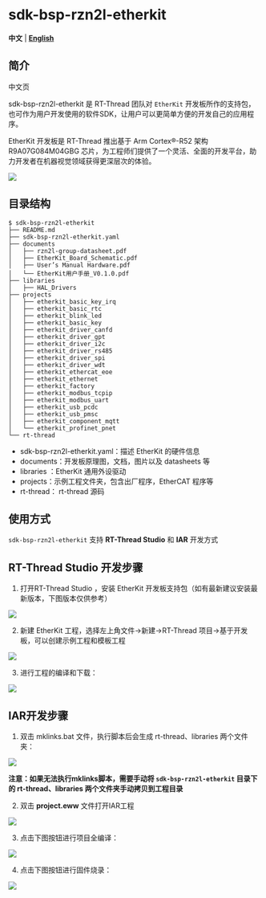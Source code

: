 # sdk-bsp-rzn2l-etherkit

**中文** | [**English**](./README.md)

## 简介

中文页

sdk-bsp-rzn2l-etherkit 是 RT-Thread 团队对 `EtherKit`  开发板所作的支持包，也可作为用户开发使用的软件SDK，让用户可以更简单方便的开发自己的应用程序。

EtherKit  开发板是 RT-Thread 推出基于 Arm Cortex®-R52 架构 R9A07G084M04GBG 芯片，为工程师们提供了一个灵活、全面的开发平台，助力开发者在机器视觉领域获得更深层次的体验。

![](docs/figures/big.png)

## 目录结构

```
$ sdk-bsp-rzn2l-etherkit
├── README.md
├── sdk-bsp-rzn2l-etherkit.yaml
├── documents
│   ├── rzn2l-group-datasheet.pdf
│   ├── EtherKit_Board_Schematic.pdf
│   ├── User’s Manual Hardware.pdf
│   └── EtherKit用户手册_V0.1.0.pdf
├── libraries
│   ├── HAL_Drivers
├── projects
│   ├── etherkit_basic_key_irq
│   ├── etherkit_basic_rtc
│   ├── etherkit_blink_led
│   ├── etherkit_basic_key
│   ├── etherkit_driver_canfd
│   ├── etherkit_driver_gpt
│   ├── etherkit_driver_i2c
│   ├── etherkit_driver_rs485
│   ├── etherkit_driver_spi
│   ├── etherkit_driver_wdt
│   ├── etherkit_ethercat_eoe
│   ├── etherkit_ethernet
│   ├── etherkit_factory
│   ├── etherkit_modbus_tcpip
│   ├── etherkit_modbus_uart
│   ├── etherkit_usb_pcdc
│   ├── etherkit_usb_pmsc
│   ├── etherkit_component_mqtt
│   └── etherkit_profinet_pnet
└── rt-thread
```

- sdk-bsp-rzn2l-etherkit.yaml：描述 EtherKit 的硬件信息
- documents：开发板原理图，文档，图片以及 datasheets 等
- libraries ：EtherKit 通用外设驱动
- projects：示例工程文件夹，包含出厂程序，EtherCAT 程序等
- rt-thread： rt-thread 源码

## 使用方式

`sdk-bsp-rzn2l-etherkit` 支持 **RT-Thread Studio** 和 **IAR** 开发方式

## **RT-Thread Studio 开发步骤**

1. 打开RT-Thread Studio ，安装 EtherKit 开发板支持包（如有最新建议安装最新版本，下图版本仅供参考）

![](docs/figures/1.png)

2. 新建 EtherKit 工程，选择左上角文件->新建->RT-Thread 项目->基于开发板，可以创建示例工程和模板工程

![](docs/figures/2.png)

3. 进行工程的编译和下载：

![](docs/figures/3.png)

## IAR开发步骤

1. 双击 mklinks.bat 文件，执行脚本后会生成 rt-thread、libraries 两个文件夹：

![](docs/figures/4.png)

**注意：如果无法执行mklinks脚本，需要手动将 `sdk-bsp-rzn2l-etherkit` 目录下的 rt-thread、libraries 两个文件夹手动拷贝到工程目录**

2. 双击 **project.eww** 文件打开IAR工程

![](docs/figures/5.png)

3. 点击下图按钮进行项目全编译：

![](docs/figures/6.png)

4. 点击下图按钮进行固件烧录：

![](docs/figures/7.png)
